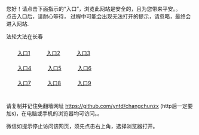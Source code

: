 您好！请点击下面指示的“入口”，浏览此网站是安全的，且为您带来平安。。 <br/>
点击入口后，请耐心等待， 过程中可能会出现无法打开的提示，请忽略，最终会进入网站. </br>

法轮大法在长春<br/>
<div style="padding:10px"><a style="margin:20px" target="_blank" href="https://d36s2o4wvcj9p8.cloudfront.net/2Qpsp?vokcu" id="ccLink1" rel="nofollow">入口1</a> <a target="_blank" style="margin:20px" href="https://d20uv704z3lsro.cloudfront.net/2Qpsp?ealciqng" id="ccLink2" rel="nofollow">入口2</a> <a style="margin:20px" target="_blank" href="https://d1rk3i1gr50mdl.cloudfront.net/2Qpsp?gmdis" id="ccLink3" rel="nofollow">入口3</a></div>

<div style="padding:10px" ><a style="margin:20px" target="_blank" href="https://d36s2o4wvcj9p8.cloudfront.net/2Qpsp?vokcu" id="ccLink4" rel="nofollow">入口4</a> <a style="margin:20px" href="https://d20uv704z3lsro.cloudfront.net/2Qpsp?ealciqng" target="_blank" id="ccLink5" rel="nofollow">入口5</a> <a style="margin:20px" href="https://d1rk3i1gr50mdl.cloudfront.net/2Qpsp?gmdis" target="_blank" id="ccLink6" rel="nofollow">入口6</a></div>

<div style="padding:10px"><a style="margin:20px" target="_blank" href="https://d36s2o4wvcj9p8.cloudfront.net/2Qpsp?vokcu" id="ccLink7" rel="nofollow">入口7</a> <a style="margin:20px" href="https://d20uv704z3lsro.cloudfront.net/2Qpsp?ealciqng" target="_blank" id="ccLink8" rel="nofollow">入口8</a> <a style="margin:20px" target="_blank" href="https://d1rk3i1gr50mdl.cloudfront.net/2Qpsp?gmdis" id="ccLink9" rel="nofollow">入口9</a></div>

<br/>



请复制并记住免翻墙网址 https://github.com/yntd/changchunzx (http后一定要加s)，在电脑或手机的浏览器均可访问。。<br/>

微信如提示停止访问该网页，须先点击右上角，选择浏览器打开。
